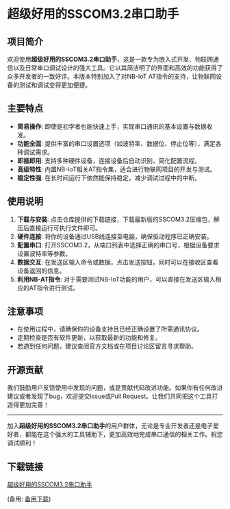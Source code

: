 # 超级好用的SSCOM3.2串口助手

## 项目简介

欢迎使用**超级好用的SSCOM3.2串口助手**，这是一款专为嵌入式开发、物联网通信以及日常串口调试设计的强大工具。它以其简洁明了的界面和高效的功能获得了众多开发者的一致好评。本版本特别加入了对NB-IoT AT指令的支持，让物联网设备的测试和调试变得更加便捷。

## 主要特点

- **简易操作**: 即使是初学者也能快速上手，实现串口通讯的基本设置与数据收发。
- **功能全面**: 提供丰富的串口设置选项（如波特率、数据位、停止位等），满足各种调试需求。
- **即插即用**: 支持多种硬件设备，连接设备后自动识别，简化配置流程。
- **高级特性**: 内置NB-IoT相关AT指令集，适合进行物联网项目的开发与测试。
- **稳定性强**: 在长时间运行下依然能保持稳定，减少调试过程中的中断。

## 使用说明

1. **下载与安装**: 点击仓库提供的下载链接，下载最新版的SSCOM3.2压缩包，解压后直接运行可执行文件即可。
2. **硬件连接**: 将你的设备通过USB线连接至电脑，确保驱动程序已正确安装。
3. **配置串口**: 打开SSCOM3.2，从端口列表中选择正确的串口号，根据设备要求设置波特率等参数。
4. **数据交互**: 在发送区输入命令或数据，点击发送按钮，同时可以在接收区查看设备返回的信息。
5. **利用NB-AT指令**: 对于需要测试NB-IoT功能的用户，可以直接在发送区输入相应的AT指令进行测试。

## 注意事项

- 在使用过程中，请确保你的设备支持且已经正确设置了所需通讯协议。
- 定期检查是否有软件更新，以获取最新的功能和修复。
- 若遇到任何问题，建议查阅官方文档或在项目讨论区留言寻求帮助。

## 开源贡献

我们鼓励用户反馈使用中发现的问题，或是贡献代码改进功能。如果你有任何改进建议或者发现了bug，欢迎提交Issue或Pull Request。让我们共同把这个工具打造得更加完善！

---

加入**超级好用的SSCOM3.2串口助手**的用户群体，无论是专业开发者还是电子爱好者，都能在这个强大的工具辅助下，更加高效地完成串口通信的相关工作。祝您调试顺利！

## 下载链接
[超级好用的SSCOM3.2串口助手](https://pan.quark.cn/s/4837a9691da7) 

(备用: [备用下载](https://pan.baidu.com/s/1ncTmd6po41NIs0VJmCdcmg?pwd=1234))
